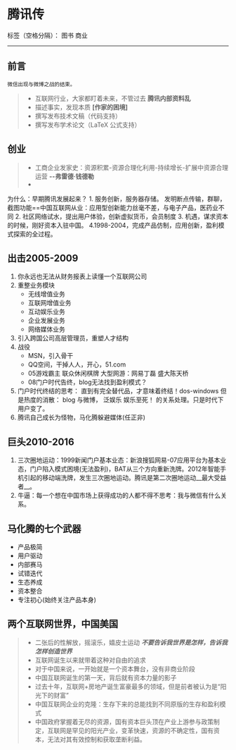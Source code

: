 ﻿# 腾讯传

标签（空格分隔）： 图书 商业

---
## 前言
    微信出现与微博之战的结束。

> * 互联网行业，大家都盯着未来，不管过去    **腾讯内部资料乱**
> * 描述事实，发现本质       **[作家的困境]**
> * 撰写发布技术文稿（代码支持）
> * 撰写发布学术论文（LaTeX 公式支持）

## 创业
> * 工商企业发家史：资源积累-资源合理化利用-持续增长-扩展中资源合理运营  **--弗雷德·钱德勒** 
> * 

为什么：早期腾讯发展起来？
     1. 服务创新，服务器存储。  发明断点传输，群聊，截图功能==中国互联网从业：应用型创新能力丝毫不差，与电子产品，医药业不同
     2. 社区网络试水，提出用户体验，创新虚拟货币，会员制度
     3. 机遇，谋求资本的时候，刚好资本入驻中国。
     4.1998-2004，完成产品仿制，应用创新，盈利模式探索的全过程。
     
## 出击2005-2009

 1. 你永远也无法从财务报表上读懂一个互联网公司
 2. 重整业务模块
     - 无线增值业务
     - 互联网增值业务
     - 互动娱乐业务
     - 企业发展业务
     - 网络媒体业务
 3. 引入跨国公司高层管理员，重塑人才结构
 4. 战役
     - MSN，引入骨干
     - QQ空间，干掉人人，开心，51.com
     - 05游戏霸主 联众休闲棋牌 大型网游：网易丁磊 盛大陈天桥 
     - 08门户时代告终，blog无法找到盈利模式？
 5. 门户时代终结的思考： 直到有完全替代品，才意味着终结！dos-windows 
    但是热度的消散： blog 与微博， 泛娱乐 娱乐至死！ 的关系处理。只是时代下用户变了。
 6. 腾讯自己成长为怪物，马化腾躲避媒体(任正非) 

## 巨头2010-2016

 1. 三次圈地运动：1999新闻门户基本业态：新浪搜狐网易-07应用平台为基本业态，门户陷入模式困境(无法盈利)，BAT从三个方向重新洗牌。2012年智能手机引起的移动端洗牌，发生三次圈地运动。腾讯是第二次圈地运动__最大受益者__。
 2. 牛逼：每一个想在中国市场上获得成功的人都不得不思考：我与微信有什么关系。

## 马化腾的七个武器
- 产品极简
- 用户驱动
- 内部赛马
- 试错迭代
- 生态养成
- 资本整合
- 专注初心(始终关注产品本身)
  
## 两个互联网世界，中国美国
> * 二张后的性解放，摇滚乐，嬉皮士运动 ***不要告诉我世界是怎样，告诉我怎样创造世界***
> * 互联网诞生以来就带着这种对自由的追求
> * 对于中国来说，一开始就是一个资本舞台，没有非商业阶段
> * 中国互联网诞生的第一天，背后就有资本力量的影子
> * 过去十年，互联网+房地产诞生富豪最多的领域，但是前者被认为是“阳光下的财富”
> * 中国互联网企业的克隆：生存下来的总能找到不同原版的生存和盈利模式
> * 中国政府掌握着无尽的资源，国有资本巨头顶在产业上游参与政策制定，互联网是罕见的阳光产业，变革快速，资源的不确定性，国有资本，无法对其有效控制和获取垄断利益。


     
     
